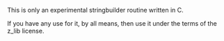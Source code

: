 This is only an experimental stringbuilder routine written in C.

If you have any use for it, by all means, then use it under the terms of the z_lib license.

